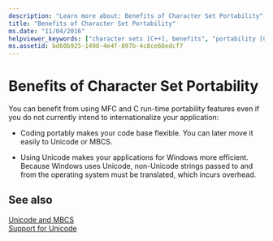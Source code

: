 ```yaml
---
description: "Learn more about: Benefits of Character Set Portability"
title: "Benefits of Character Set Portability"
ms.date: "11/04/2016"
helpviewer_keywords: ["character sets [C++], benefits", "portability [C++], character sets"]
ms.assetid: bd60b925-1498-4e4f-897b-4c8ce66edcf7
---
```

# Benefits of Character Set Portability

You can benefit from using MFC and C run-time portability features even if you do not currently intend to internationalize your application:

- Coding portably makes your code base flexible. You can later move it easily to Unicode or MBCS.

- Using Unicode makes your applications for Windows more efficient. Because Windows uses Unicode, non-Unicode strings passed to and from the operating system must be translated, which incurs overhead.

## See also

[Unicode and MBCS](../text/unicode-and-mbcs.md)<br/>
[Support for Unicode](../text/support-for-unicode.md)
